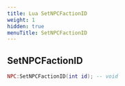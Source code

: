 ```yaml
---
title: Lua SetNPCFactionID
weight: 1
hidden: true
menuTitle: SetNPCFactionID
---
```

## SetNPCFactionID
```lua
NPC:SetNPCFactionID(int id); -- void
```